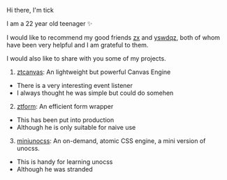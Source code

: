 Hi there, I'm tick

I am a 22 year old teenager ✨

I would like to recommend my good friends [zx](https://github.com/alexzhang1030) and [yswdqz](https://github.com/yswdqz), both of whom have been very helpful and I am grateful to them.

I would also like to share with you some of my projects.

1. [ztcanvas](https://ztcanvas.netlify.app/): An lightweight but powerful Canvas Engine
  * There is a very interesting event listener
  * I always thought he was simple but could do somehen
2. [ztform](https://ztform-docs.netlify.app/): An efficient form wrapper
  * This has been put into production
  * Although he is only suitable for naive use
3. [miniunocss](https://github.com/developer-plus/mini-unocss): An on-demand, atomic CSS engine, a mini version of unocss.
  * This is handy for learning unocss
  * Although he was stranded


